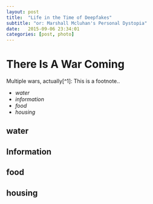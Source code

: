 ```yaml
---
layout: post
title:  "Life in the Time of Deepfakes"
subtitle: "or: Marshall Mcluhan's Personal Dystopia"
date:   2015-09-06 23:34:01
categories: [post, photo]
---
```



# There Is A War Coming
Multiple wars, actually[^1]: This is a footnote..

- _water_
- _information_
- _food_
- _housing_

## water

## Information

## food

## housing